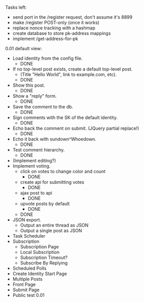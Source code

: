 Tasks left:

* send port in the /register request, don't assume it's 8899
* make /register POST-only (once it works)
* replace nonce tracking with a hashmap
* create database to store pk-address mappings
* implement /get-address-for-pk

0.01 default view:

* Load identity from the config file.
  * DONE
* If no top-level post exists, create a default top-level post.
  * (Title "Hello World", link to example.com, etc).
  * DONE
* Show this post.
  * DONE
* Show a "reply" form.
  * DONE
* Save the comment to the db.
  * DONE
* Sign comments with the SK of the default identity.
  * DONE
* Echo back the comment on submit. (JQuery partial replace!)
  * DONE
* Echo it back with sundown^Whoedown.
  * DONE
* Test comment hierarchy.
  * DONE
* (Implement editing?)
* Implement voting.
  * click on votes to change color and count
    * DONE
  * create api for submitting votes
    * DONE
  * ajax post to api
    * DONE
  * upvote posts by default
    * DONE
  * DONE
* JSON export.
  * Output an entire thread as JSON
  * Output a single post as JSON
* Task Scheduler
* Subscription
  * Subscription Page
  * Local Subscription
  * Subscription Timeout?
  * Subscribe By Replying
* Scheduled Polls
* Create Identity Start Page
* Multiple Posts
* Front Page
* Submit Page
* Public test 0.01
